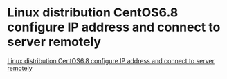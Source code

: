 # Linux distribution CentOS6.8 configure IP address and connect to server remotely
[Linux distribution CentOS6.8 configure IP address and connect to server remotely](https://aiwithcloud.com/2022/09/15/linux_distribution_centos6-8_configure_ip_address_and_connect_to_server_remotely/)